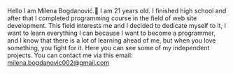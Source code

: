 

Hello I am Milena Bogdanović.👋
I am 21 years old.
I finished high school and after that I completed programming  course in the field of web site development.
This field interests me and I decided to dedicate myself to it, I want to learn everything I can because I want to become a programmer, and I know that there is a lot of learning ahead of me, but when you love something, you fight for it.
Here you can see some of my independent projects.
You can contact me via this email: milena.bogdanovic002@gmail.com
